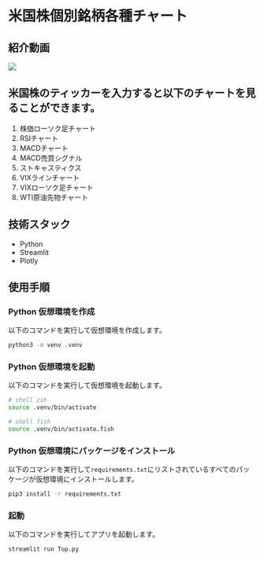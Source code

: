 # 米国株個別銘柄各種チャート

## 紹介動画

[![](http://img.youtube.com/vi/rmCL18Jp-9I/0.jpg)](https://www.youtube.com/watch?v=rmCL18Jp-9I)

## 米国株のティッカーを入力すると以下のチャートを見ることができます。

1. 株価ローソク足チャート
2. RSIチャート
3. MACDチャート
4. MACD売買シグナル
5. ストキャスティクス
6. VIXラインチャート
7. VIXローソク足チャート
8. WTI原油先物チャート

## 技術スタック
- Python
- Streamlit
- Plotly

## 使用手順

### Python 仮想環境を作成

以下のコマンドを実行して仮想環境を作成します。

```bash
python3 -m venv .venv
```

### Python 仮想環境を起動

以下のコマンドを実行して仮想環境を起動します。

```bash
# shell zsh
source .venv/bin/activate

# shell fish
source .venv/bin/activate.fish
```

### Python 仮想環境にパッケージをインストール

以下のコマンドを実行して`requirements.txt`にリストされているすべてのパッケージが仮想環境にインストールします。

```bash
pip3 install -r requirements.txt
```

### 起動

以下のコマンドを実行してアプリを起動します。

```bash
streamlit run Top.py
```
